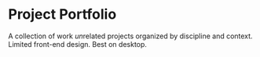 # Project Portfolio
A collection of work *un*related projects organized by discipline and context. <br>
Limited front-end design. Best on desktop.
